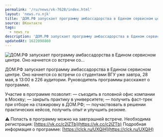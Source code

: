 ```yaml
---
permalink: '/ru/news/vk-7628/index.html'
layout: 'news.ru.njk'
title: 'ДОМ.РФ запускает программу амбассадорства в Едином сервисном центре. Оно начнется со встречи со…'
source: ВКонтакте
tags:
  - news_ru
description: 'ДОМ.РФ запускает программу амбассадорства в Едином сервисном центре. Оно начнется со встречи со…'
updatedAt: 1622098860
---
```

![ДОМ.РФ запускает программу амбассадорства в Едином сервисном центре. Оно начнется со встречи со…](https://sun9-41.userapi.com/sun9-24/impg/pXNmPnUAR_KlwzJ4T_1lhDUqVJ_RAXm2f4hV-Q/av9wIJwev1A.jpg?size=1280x854&quality=96&sign=cd162c3d4a7529fdc8982f1034670750&c_uniq_tag=QpSI14mvAFv_bYJ4az2fr0_LuYtCq470BJKduSSnnVo&type=album)

ДОМ.РФ запускает программу амбассадорства в Едином сервисном центре. Оно начнется со встречи со студентами ВГУ уже завтра, 28 мая, в 13:00 в 226 аудитории. Руководитель программы расскажет о программе.

Участие в программе позволит:
— съездить в головной офис компании в Москву;
— закрыть практику в университете;
— получить фаст-трек при отборе на стажировку в ДОМ.РФ;
— поучаствовать в решении практических кейсов, получить опыт и улучшить резюме.

⚠ Попасть в программу можно на завтрашней встрече. Необходима регистрация: [https://vk.cc/c2lZTb](https://vk.cc/c2lZTb)
Подробная информация о программе: [https://clck.ru/UXQiH](https://clck.ru/UXQiH)
